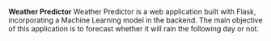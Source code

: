   **Weather Predictor**
Weather Predictor is a web application built with Flask, incorporating a Machine Learning model in the backend. The main objective of this application is to forecast whether it will rain the following day or not.
